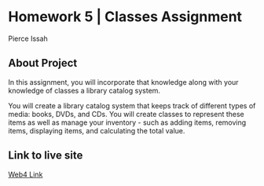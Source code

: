 # Homework 5 | Classes Assignment

Pierce Issah

## About Project

In this assignment, you will incorporate that knowledge along with your knowledge of classes a library catalog system.

You will create a library catalog system that keeps track of different types of media: books, DVDs, and CDs. You will create classes to represent these items as well as manage your inventory - such as adding items, removing items, displaying items, and calculating the total value.

## Link to live site

[Web4 Link](https://in-info-web4.informatics.iupui.edu/~pissah/N320/Week_7/homework_five)
